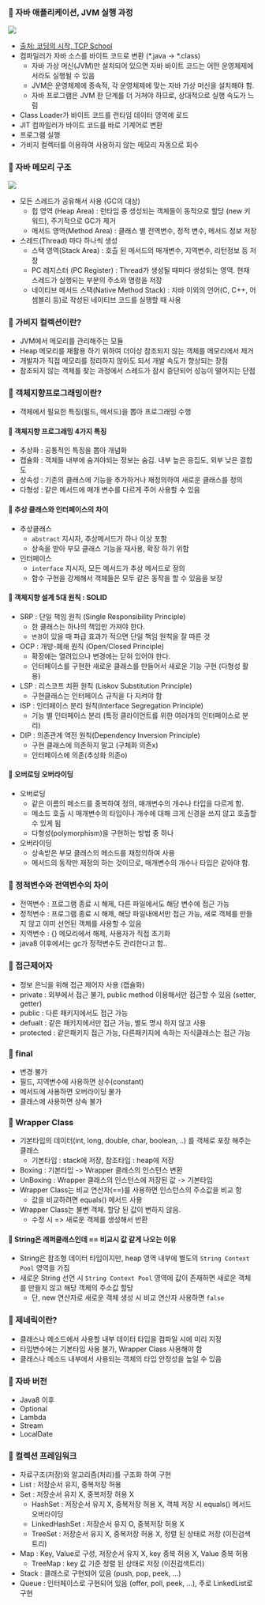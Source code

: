 ### 💜 자바 애플리케이션, JVM 실행 과정
<img src="http://www.tcpschool.com/lectures/img_java_programming.png">

- [출처: 코딩의 시작, TCP School](http://www.tcpschool.com/java/java_intro_programming#:~:text=%EC%9E%90%EB%B0%94%20%EB%B0%94%EC%9D%B4%ED%8A%B8%20%EC%BD%94%EB%93%9C(Java%20bytecode)%EB%9E%80%20%EC%9E%90%EB%B0%94%20%EA%B0%80%EC%83%81%20%EB%A8%B8%EC%8B%A0%EC%9D%B4,class%EC%9E%85%EB%8B%88%EB%8B%A4.)
- 컴파일러가 자바 소스를 바이트 코드로 변환 (*.java -> *.class)
    - 자바 가상 머신(JVM)만 설치되어 있으면 자바 바이트 코드는 어떤 운영체제에서라도 실행될 수 있음
    - JVM은 운영체제에 종속적, 각 운영체제에 맞는 자바 가상 머신을 설치해야 함.
    - 자바 프로그램은 JVM 한 단계를 더 거쳐야 하므로, 상대적으로 실행 속도가 느림
- Class Loader가 바이트 코드를 런타임 데이터 영역에 로드
- JIT 컴파일러가 바이트 코드를 바로 기계어로 변환
- 프로그램 실행
- 가비지 컬렉터를 이용하여 사용하지 않는 메모리 자동으로 회수

### 💜 자바 메모리 구조
<img src="https://img1.daumcdn.net/thumb/R1280x0/?scode=mtistory2&fname=https%3A%2F%2Fblog.kakaocdn.net%2Fdn%2FbZR97z%2FbtrvtdBl1Md%2FLbUk2NVlgDmsKMcBiQ9f4K%2Fimg.png">

- 모든 스레드가 공유해서 사용 (GC의 대상)
  - 힙 영역 (Heap Area) : 런타임 중 생성되는 객체들이 동적으로 할당 (new 키워드), 주기적으로 GC가 제거
  - 메서드 영역(Method Area) : 클래스 별 전역변수, 정적 변수, 메서드 정보 저장
- 스레드(Thread) 마다 하나씩 생성
  - 스택 영역(Stack Area) : 호츨 된 메서드의 매개변수, 지역변수, 리턴정보 등  저장
  - PC 레지스터 (PC Register) : Thread가 생성될 때마다 생성되는 영역. 현재 스레드가 실행되는 부분의 주소와 명령을 저장
  - 네이티브 메서드 스택(Native Method Stack) : 자바 이외의 언어(C, C++, 어셈블리 등)로 작성된 네이티브 코드를 실행할 때 사용

### 💜 가비지 컬렉션이란?
- JVM에서 메모리를 관리해주는 모듈
- Heap 메모리를 재활용 하기 위하여 더이상 참조되지 않는 객체를 메모리에서 제거
- 개발자가 직접 메모리를 정리하지 않아도 되서 개발 속도가 향상되는 장점
- 참조되지 않는 객체를 찾는 과정에서 스레드가 잠시 중단되어 성능이 떨어지는 단점

### 💜 객체지향프로그래밍이란?
- 객체에서 필요한 특징(필드, 메서드)을 뽑아 프로그래밍 수행
#### 🎈 객체지향 프로그래밍 4가지 특징
- 추상화 : 공통적인 특징을 뽑아 개념화
- 캡슐화 : 객체들 내부에 숨겨야되는 정보는 숨김. 내부 높은 응집도, 외부 낮은 결합도
- 상속성 : 기존의 클래스에 기능을 추가하거나 재정의하여 새로운 클래스를 정의
- 다형성 : 같은 메서드에 매개 변수를 다르게 주어 사용할 수 있음

#### 🎈 추상 클래스와 인터페이스의 차이
- 추상클래스
    - `abstract` 지시자, 추상메서드가 하나 이상 포함
    - 상속을 받아 부모 클래스 기능을 재사용, 확장 하기 위함
- 인터페이스
    - `interface` 지시자, 모든 메서드가 추상 메서드로 정의
    - 함수 구현을 강제해서 객체들은 모두 같은 동작을 할 수 있음을 보장
      
#### 🎈 객체지향 설계 5대 원칙 : SOLID
- SRP : 단일 책임 원칙 (Single Responsibility Principle)
    - 한 클래스는 하나의 책임만 가져야 한다.
    - `변경`이 있을 때 파급 효과가 적으면 단일 책임 원칙을 잘 따른 것
- OCP : 개방-폐쇄 원칙 (Open/Closed Principle)
    - 확장에는 열려있으나 변경에는 닫혀 있어야 한다.
    - 인터페이스를 구현한 새로운 클래스를 만들어서 새로운 기능 구현 (다형성 활용)
- LSP : 리스코프 치환 원칙 (Liskov Substitution Principle)
    - 구현클래스는 인터페이스 규칙을 다 지켜야 함
- ISP : 인터페이스 분리 원칙(Interface Segregation Principle)
    - 기능 별 인터페이스 분리 (특정 클라이언트를 위한 여러개의 인터페이스로 분리)
- DIP : 의존관계 역전 원칙(Dependency Inversion Principle)
    - 구현 클래스에 의존하지 말고 (구체화 의존x)
    - 인터페이스에 의존(추상화 의존o)
      
#### 🎈 오버로딩 오버라이딩
- 오버로딩
    - 같은 이름의 메소드를 중복하여 정의, 매개변수의 개수나 타입을 다르게 함.
    - 메소드 호출 시 매개변수의 타입이나 개수에 대해 크게 신경을 쓰지 않고 호출할 수 있게 됨
    - 다형성(polymorphism)을 구현하는 방법 중 하나
- 오버라이딩
    - 상속받은 부모 클래스의 메소드를 재정의하여 사용
    - 메서드의 동작만 재정의 하는 것이므로, 매개변수의 개수나 타입은 같아야 함.

### 💜 정적변수와 전역변수의 차이
- 전역변수 : 프로그램 종료 시 해제, 다른 파일에서도 해당 변수에 접근 가능
- 정적변수 : 프로그램 종료 시 해제, 해당 파일내에서만 접근 가능, 새로 객체를 만들지 않고 이미 선언된 객체를 사용할 수 있음
- 지역변수 : {} 메모리에서 해제, 사용자가 직접 초기화
- java8 이후에서는 gc가 정적변수도 관리한다고 함..

### 💜 접근제어자
- 정보 은닉을 위해 접근 제어자 사용 (캡슐화)
- private : 외부에서 접근 불가, public method 이용해서만 접근할 수 있음 (setter, getter)
- public : 다른 패키지에서도 접근 가능
- defualt : 같은 패키지에서만 접근 가능, 별도 명시 하지 않고 사용
- protected : 같은패키지 접근 가능, 다른패키지에 속하는 자식클래스는 접근 가능

### 💜 final
- 변경 불가
- 필드, 지역변수에 사용하면 상수(constant)
- 메서드에 사용하면 오버라이딩 불가
- 클래스에 사용하면 상속 불가

### 💜 Wrapper Class
- 기본타입의 데이터(int, long, double, char, boolean, ..) 를 객체로 포장 해주는 클래스
    - 기본타입 : stack에 저장, 참조타입 : heap에 저장
- Boxing : 기본타입 -> Wrapper 클래스의 인스턴스 변환
- UnBoxing : Wrapper 클래스의 인스턴스에 저장된 값 -> 기본타입
- Wrapper Class는 비교 연산자(==)를 사용하면 인스턴스의 주소값을 비교 함
    -  값을 비교하려면 equals() 메서드 사용
- Wrapper Class는 불변 객체. 할당 된 값이 변하지 않음.
    -  수정 시 => 새로운 객체를 생성해서 반환
#### 🎈 String은 래퍼클래스인데 == 비교시 값 같게 나오는 이유
- String은 참조형 데이터 타입이지만, heap 영역 내부에 별도의 `String Context Pool` 영역을 가짐
- 새로운 String 선언 시 `String Context Pool` 영역에 값이 존재하면 새로운 객체를 만들지 않고 해당 객체의 주소값 할당
    - 단, new 연산자로 새로운 객체 생성 시 비교 연산자 사용하면 `false`

### 💜 제네릭이란?
- 클래스나 메소드에서 사용할 내부 데이터 타입을 컴파일 시에 미리 지정
- 타입변수에는 기본타입 사용 불가, Wrapper Class 사용해야 함
- 클래스나 메소드 내부에서 사용되는 객체의 타입 안정성을 높일 수 있음
  
### 💜 자바 버전
- Java8 이후
- Optional
- Lambda
- Stream
- LocalDate

### 💜 컬렉션 프레임워크
- 자료구조(저장)와 알고리즘(처리)를 구조화 하여 구현
- List : 저장순서 유지, 중복저장 허용
- Set : 저장순서 유지 X, 중복저장 허용 X
    - HashSet : 저장순서 유지 X, 중복저장 허용 X, 객체 저장 시 equals() 메서드 오버라이딩
    - LinkedHashSet : 저장순서 유지 O, 중복저장 허용 X
    - TreeSet : 저장순서 유지 X, 중복저장 허용 X, 정렬 된 상태로 저장 (이진검색트리)
- Map : Key, Value로 구성, 저장순서 유지 X, key 중복 허용 X, Value 중복 허용
    - TreeMap : key 값 기준 정렬 된 상태로 저장 (이진검색트리)
- Stack : 클래스로 구현되어 있음 (push, pop, peek, ...)
- Queue : 인터페이스로 구현되어 있음 (offer, poll, peek, ...), 주로 LinkedList로 구현
